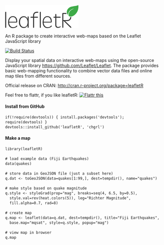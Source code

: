 <img src="leafletR_logo.png" alt="leafletR" />

An R package to create interactive web-maps based on the Leaflet JavaScript library

[![Build Status](https://api.travis-ci.org/chgrl/leafletR.png)](https://travis-ci.org/chgrl/leafletR)

Display your spatial data on interactive web-maps using the open-source JavaScript library https://github.com/Leaflet/Leaflet. The package provides basic web-mapping functionality to combine vector data files and online map tiles from different sources.

Official release on CRAN: http://cran.r-project.org/package=leafletR

Feel free to flattr, if you like leafletR: <a href="https://flattr.com/submit/auto?user_id=chgrl&amp;url=https%3A%2F%2Fgithub.com/chgrl/leafletR" target="_blank"><img src="http://api.flattr.com/button/flattr-badge-large.png" alt="Flattr this" title="Flattr this" border="0" /></a>

#### Install from GitHub
```
if(!require(devtools)) { install.packages('devtools'); require(devtools) }
devtools::install_github('leafletR', 'chgrl')
```

#### Make a map
```
library(leafletR)

# load example data (Fiji Earthquakes)
data(quakes)

# store data in GeoJSON file (just a subset here)
q.dat <- toGeoJSON(data=quakes[1:99,], dest=tempdir(), name="quakes")

# make style based on quake magnitude
q.style <- styleGrad(prop="mag", breaks=seq(4, 6.5, by=0.5), 
  style.val=rev(heat.colors(5)), leg="Richter Magnitude", 
  fill.alpha=0.7, rad=8)

# create map
q.map <- leaflet(data=q.dat, dest=tempdir(), title="Fiji Earthquakes", 
  base.map="mqsat", style=q.style, popup="mag")

# view map in browser
q.map
```


